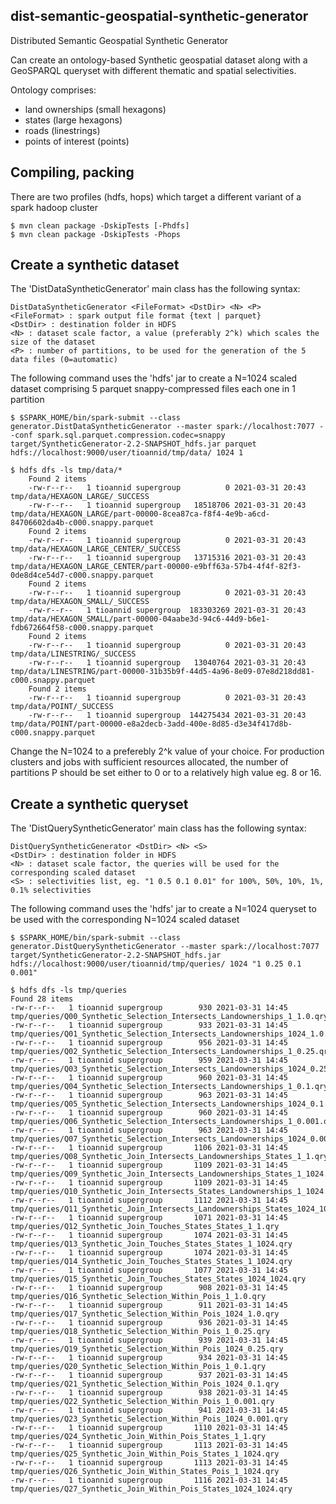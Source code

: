dist-semantic-geospatial-synthetic-generator
--------------------------------------------
Distributed Semantic Geospatial Synthetic Generator 

Can create an ontology-based Synthetic geospatial dataset along with a GeoSPARQL queryset with different thematic and spatial selectivities.

Ontology comprises:
- land ownerships (small hexagons)
- states (large hexagons)
- roads (linestrings)
- points of interest (points)

Compiling, packing
--------------------

There are two profiles (hdfs, hops) which target a different variant of a spark hadoop cluster

	$ mvn clean package -DskipTests [-Phdfs]
	$ mvn clean package -DskipTests -Phops

Create a synthetic dataset
--------------------------
The 'DistDataSyntheticGenerator' main class has the following syntax:

	DistDataSyntheticGenerator <FileFormat> <DstDir> <N> <P>
	<FileFormat> : spark output file format {text | parquet}
	<DstDir> : destination folder in HDFS
	<N> : dataset scale factor, a value (preferably 2^k) which scales the size of the dataset
	<P> : number of partitions, to be used for the generation of the 5 data files (0=automatic)
	
The following command uses the 'hdfs' jar to create a N=1024 scaled dataset comprising 5 parquet snappy-compressed files each one in 1 partition

	$ $SPARK_HOME/bin/spark-submit --class generator.DistDataSyntheticGenerator --master spark://localhost:7077 --conf spark.sql.parquet.compression.codec=snappy target/SyntheticGenerator-2.2-SNAPSHOT_hdfs.jar parquet hdfs://localhost:9000/user/tioannid/tmp/data/ 1024 1

	$ hdfs dfs -ls tmp/data/*
        Found 2 items
        -rw-r--r--   1 tioannid supergroup          0 2021-03-31 20:43 tmp/data/HEXAGON_LARGE/_SUCCESS
        -rw-r--r--   1 tioannid supergroup   18518706 2021-03-31 20:43 tmp/data/HEXAGON_LARGE/part-00000-8cea87ca-f8f4-4e9b-a6cd-84706602da4b-c000.snappy.parquet
        Found 2 items
        -rw-r--r--   1 tioannid supergroup          0 2021-03-31 20:43 tmp/data/HEXAGON_LARGE_CENTER/_SUCCESS
        -rw-r--r--   1 tioannid supergroup   13715316 2021-03-31 20:43 tmp/data/HEXAGON_LARGE_CENTER/part-00000-e9bff63a-57b4-4f4f-82f3-0de8d4ce54d7-c000.snappy.parquet
        Found 2 items
        -rw-r--r--   1 tioannid supergroup          0 2021-03-31 20:43 tmp/data/HEXAGON_SMALL/_SUCCESS
        -rw-r--r--   1 tioannid supergroup  183303269 2021-03-31 20:43 tmp/data/HEXAGON_SMALL/part-00000-04aabe3d-94c6-44d9-b6e1-fdb672664f58-c000.snappy.parquet
        Found 2 items
        -rw-r--r--   1 tioannid supergroup          0 2021-03-31 20:43 tmp/data/LINESTRING/_SUCCESS
        -rw-r--r--   1 tioannid supergroup   13040764 2021-03-31 20:43 tmp/data/LINESTRING/part-00000-31b35b9f-44d5-4a96-8e09-07e8d218dd81-c000.snappy.parquet
        Found 2 items
        -rw-r--r--   1 tioannid supergroup          0 2021-03-31 20:43 tmp/data/POINT/_SUCCESS
        -rw-r--r--   1 tioannid supergroup  144275434 2021-03-31 20:43 tmp/data/POINT/part-00000-e8a2decb-3add-400e-8d85-d3e34f417d8b-c000.snappy.parquet

Change the N=1024 to a preferebly 2^k value of your choice. For production clusters and jobs with sufficient resources allocated, the number of partitions P should be set either to 0 or to a relatively high value eg. 8 or 16.

Create a synthetic queryset
--------------------------
The 'DistQuerySyntheticGenerator' main class has the following syntax:

	DistQuerySyntheticGenerator <DstDir> <N> <S>
	<DstDir> : destination folder in HDFS
	<N> : dataset scale factor, the queries will be used for the corresponding scaled dataset
	<S> : selectivities list, eg. "1 0.5 0.1 0.01" for 100%, 50%, 10%, 1%, 0.1% selectivities
	
The following command uses the 'hdfs' jar to create a N=1024 queryset to be used with the corresponding N=1024 scaled dataset

	$ $SPARK_HOME/bin/spark-submit --class generator.DistQuerySyntheticGenerator --master spark://localhost:7077 target/SyntheticGenerator-2.2-SNAPSHOT_hdfs.jar hdfs://localhost:9000/user/tioannid/tmp/queries/ 1024 "1 0.25 0.1 0.001"

	$ hdfs dfs -ls tmp/queries
	Found 28 items
	-rw-r--r--   1 tioannid supergroup        930 2021-03-31 14:45 tmp/queries/Q00_Synthetic_Selection_Intersects_Landownerships_1_1.0.qry
	-rw-r--r--   1 tioannid supergroup        933 2021-03-31 14:45 tmp/queries/Q01_Synthetic_Selection_Intersects_Landownerships_1024_1.0.qry
	-rw-r--r--   1 tioannid supergroup        956 2021-03-31 14:45 tmp/queries/Q02_Synthetic_Selection_Intersects_Landownerships_1_0.25.qry
	-rw-r--r--   1 tioannid supergroup        959 2021-03-31 14:45 tmp/queries/Q03_Synthetic_Selection_Intersects_Landownerships_1024_0.25.qry
	-rw-r--r--   1 tioannid supergroup        960 2021-03-31 14:45 tmp/queries/Q04_Synthetic_Selection_Intersects_Landownerships_1_0.1.qry
	-rw-r--r--   1 tioannid supergroup        963 2021-03-31 14:45 tmp/queries/Q05_Synthetic_Selection_Intersects_Landownerships_1024_0.1.qry
	-rw-r--r--   1 tioannid supergroup        960 2021-03-31 14:45 tmp/queries/Q06_Synthetic_Selection_Intersects_Landownerships_1_0.001.qry
	-rw-r--r--   1 tioannid supergroup        963 2021-03-31 14:45 tmp/queries/Q07_Synthetic_Selection_Intersects_Landownerships_1024_0.001.qry
	-rw-r--r--   1 tioannid supergroup       1106 2021-03-31 14:45 tmp/queries/Q08_Synthetic_Join_Intersects_Landownerships_States_1_1.qry
	-rw-r--r--   1 tioannid supergroup       1109 2021-03-31 14:45 tmp/queries/Q09_Synthetic_Join_Intersects_Landownerships_States_1_1024.qry
	-rw-r--r--   1 tioannid supergroup       1109 2021-03-31 14:45 tmp/queries/Q10_Synthetic_Join_Intersects_States_Landownerships_1_1024.qry
	-rw-r--r--   1 tioannid supergroup       1112 2021-03-31 14:45 tmp/queries/Q11_Synthetic_Join_Intersects_Landownerships_States_1024_1024.qry
	-rw-r--r--   1 tioannid supergroup       1071 2021-03-31 14:45 tmp/queries/Q12_Synthetic_Join_Touches_States_States_1_1.qry
	-rw-r--r--   1 tioannid supergroup       1074 2021-03-31 14:45 tmp/queries/Q13_Synthetic_Join_Touches_States_States_1_1024.qry
	-rw-r--r--   1 tioannid supergroup       1074 2021-03-31 14:45 tmp/queries/Q14_Synthetic_Join_Touches_States_States_1_1024.qry
	-rw-r--r--   1 tioannid supergroup       1077 2021-03-31 14:45 tmp/queries/Q15_Synthetic_Join_Touches_States_States_1024_1024.qry
	-rw-r--r--   1 tioannid supergroup        908 2021-03-31 14:45 tmp/queries/Q16_Synthetic_Selection_Within_Pois_1_1.0.qry
	-rw-r--r--   1 tioannid supergroup        911 2021-03-31 14:45 tmp/queries/Q17_Synthetic_Selection_Within_Pois_1024_1.0.qry
	-rw-r--r--   1 tioannid supergroup        936 2021-03-31 14:45 tmp/queries/Q18_Synthetic_Selection_Within_Pois_1_0.25.qry
	-rw-r--r--   1 tioannid supergroup        939 2021-03-31 14:45 tmp/queries/Q19_Synthetic_Selection_Within_Pois_1024_0.25.qry
	-rw-r--r--   1 tioannid supergroup        934 2021-03-31 14:45 tmp/queries/Q20_Synthetic_Selection_Within_Pois_1_0.1.qry
	-rw-r--r--   1 tioannid supergroup        937 2021-03-31 14:45 tmp/queries/Q21_Synthetic_Selection_Within_Pois_1024_0.1.qry
	-rw-r--r--   1 tioannid supergroup        938 2021-03-31 14:45 tmp/queries/Q22_Synthetic_Selection_Within_Pois_1_0.001.qry
	-rw-r--r--   1 tioannid supergroup        941 2021-03-31 14:45 tmp/queries/Q23_Synthetic_Selection_Within_Pois_1024_0.001.qry
	-rw-r--r--   1 tioannid supergroup       1110 2021-03-31 14:45 tmp/queries/Q24_Synthetic_Join_Within_Pois_States_1_1.qry
	-rw-r--r--   1 tioannid supergroup       1113 2021-03-31 14:45 tmp/queries/Q25_Synthetic_Join_Within_Pois_States_1_1024.qry
	-rw-r--r--   1 tioannid supergroup       1113 2021-03-31 14:45 tmp/queries/Q26_Synthetic_Join_Within_States_Pois_1_1024.qry
	-rw-r--r--   1 tioannid supergroup       1116 2021-03-31 14:45 tmp/queries/Q27_Synthetic_Join_Within_Pois_States_1024_1024.qry
